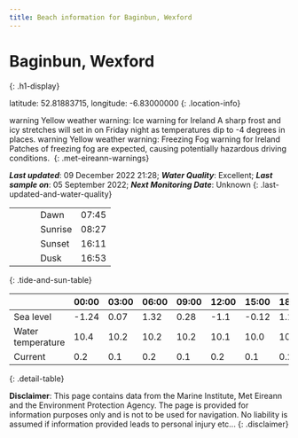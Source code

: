 ```yaml
---
title: Beach information for Baginbun, Wexford
---
```

# Baginbun, Wexford 
{: .h1-display}

latitude: 52.81883715, longitude: -6.83000000
{: .location-info}

<span class="material-icons yellow-warning">warning</span>&nbsp;Yellow weather warning: Ice warning for Ireland A sharp frost and icy stretches will set in on Friday night as temperatures dip to -4 degrees in places.&nbsp;<span class="material-icons yellow-warning">warning</span>&nbsp;Yellow weather warning: Freezing Fog warning for Ireland Patches of freezing fog are expected, causing potentially hazardous driving conditions.&nbsp;
{: .met-eireann-warnings}

___Last updated___: 09 December 2022 21:28; ___Water Quality___: Excellent;
___Last sample on___: 05 September 2022; ___Next Monitoring Date___: Unknown
{: .last-updated-and-water-quality}

|   |   |   |   |   |
|---|---|---|---|---|
|   |   |   | Dawn  | 07:45 |
|   |   |   | Sunrise  | 08:27 |
|   |   |   | Sunset  | 16:11 |
|   |   |   | Dusk  | 16:53 |
{: .tide-and-sun-table}

<div></div>

| | 00:00 | 03:00 | 06:00 | 09:00 | 12:00 | 15:00 | 18:00 | 21:00 |
|---|---|---|---|---|---|---|---|---|
| Sea level | -1.24 | 0.07 | 1.32 | 0.28| -1.1 | -0.12 | 1.18 | 0.28 |
| Water temperature | 10.4 | 10.2 | 10.2 | 10.2 | 10.1 | 10.0 | 10.0 | 10.0 |
| Current | 0.2 | 0.1 | 0.2 | 0.1 | 0.2| 0.1 | 0.2 | 0.2 |
{: .detail-table}

__Disclaimer__: This page contains data from the Marine Institute,
Met Eireann and the Environment Protection Agency. The page is provided for
information purposes only and is not to be used for navigation. No liability
is assumed if information provided leads to personal injury etc...
{: .disclaimer}